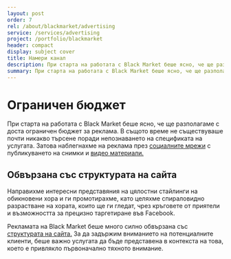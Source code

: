 ```yaml
---
layout: post
order: 7
rel: /about/blackmarket/advertising
service: /services/advertising
project: /portfolio/blackmarket
header: compact
display: subject cover
title: Намери канал
description: При старта на работата с Black Market беше ясно, че ще разполагаме с доста ограничен бюджет за реклама.
summary: При старта на работата с Black Market беше ясно, че ще разполагаме с доста ограничен бюджет за реклама. В същото време не съществуваше почти никакво търсене поради непознаването на спецификата на услугата. Затова наблегнахме на реклама през социалните мрежи с публикуването на снимки и видео материали.
---
```

# Ограничен бюджет
При старта на работата с Black Market беше ясно, че ще разполагаме с доста ограничен бюджет за реклама. В същото време не съществуваше почти никакво търсене поради непознаването на спецификата на услугата. Затова наблегнахме на реклама през [социалните мрежи](./../../маркетинг/социални-мрежи.html) с публикуването на снимки и [видео материали.](./../../маркетинг/мултимедия.html)

## Обвързана със структурата на сайта
Направихме интересни представяния на цялостни стайлинги на обикновени хора и ги промотирахме, като целяхме спираловидно разрастване на хората, които ще ги гледат, чрез кръговете от приятели и възможността за прецизно таргетиране във Facebook.
 
Рекламата на Black Market беше много силно обвързана със [структурата на сайта.](./../../маркетинг/уеб-дизайн.html) За да задържим вниманието на потенциалните клиенти, беше важно услугата да бъде представена в контекста на това, което е привлякло първоначално тяхното внимание.